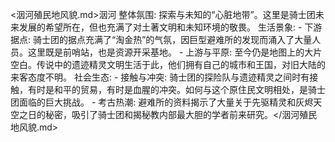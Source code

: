 <洇河殖民地风貌.md>洇河
整体氛围: 探索与未知的“心脏地带”。这里是骑士团未来发展的希望所在，但也充满了对土著文明和未知环境的敬畏。
  生活景象:
    - 下游据点: 骑士团的据点充满了“淘金热”的气氛，因巨型避难所的发现而涌入了大量人员。这里既是前哨站，也是资源开采基地。
    - 上游与平原: 至今仍是地图上的大片空白。传说中的遗迹精灵文明生活于此，他们拥有自己的城市和王国，对旧大陆的来客态度不明。
  社会生态:
    - 接触与冲突: 骑士团的探险队与遗迹精灵之间时有接触，有时是和平的贸易，有时是血腥的冲突。如何与这个原住民文明相处，是骑士团面临的巨大挑战。
    - 考古热潮: 避难所的资料揭示了大量关于先驱精灵和灰烬天空之日的秘密，吸引了骑士团和揭秘教内部最大胆的学者前来研究。</洇河殖民地风貌.md>